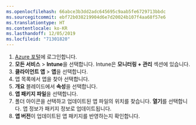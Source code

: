 ```yaml
---
ms.openlocfilehash: 66abce3b3dd2adc645695c9aab5fe6729713bbdc
ms.sourcegitcommit: ebf72b038219904d6e7d20024b107f4aa68f57e6
ms.translationtype: HT
ms.contentlocale: ko-KR
ms.lasthandoff: 12/05/2019
ms.locfileid: "71301820"
---
```


1. [Azure 포털](https://portal.azure.com)에 로그인합니다.  
2. **모든 서비스** > **Intune**을 선택합니다. Intune은 **모니터링 + 관리** 섹션에 있습니다.  
3. **클라이언트 앱** > **앱**을 선택합니다.
4. 앱 목록에서 앱을 찾아 선택합니다.  
5. **개요** 블레이드에서 **속성**을 선택합니다.  
6. **앱 패키지 파일**을 선택합니다.  
7. 폴더 아이콘을 선택하고 업데이트된 앱 파일의 위치를 찾습니다. **열기**를 선택합니다. 앱 정보가 패키지 정보로 업데이트됩니다.  
8. **앱 버전**이 업데이트된 앱 패키지를 반영하는지 확인합니다.  
